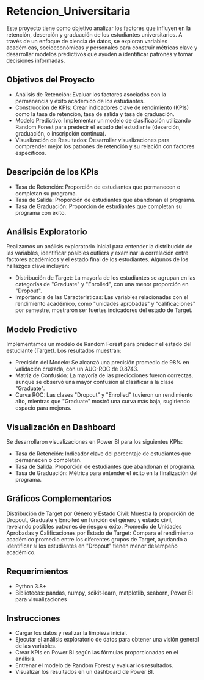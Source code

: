 # Retencion_Universitaria
Este proyecto tiene como objetivo analizar los factores que influyen en la retención, deserción y graduación de los estudiantes universitarios. A través de un enfoque de ciencia de datos, se exploran variables académicas, socioeconómicas y personales para construir métricas clave y desarrollar modelos predictivos que ayuden a identificar patrones y tomar decisiones informadas.

## Objetivos del Proyecto
- Análisis de Retención: Evaluar los factores asociados con la permanencia y éxito académico de los estudiantes.
- Construcción de KPIs: Crear indicadores clave de rendimiento (KPIs) como la tasa de retención, tasa de salida y tasa de graduación.
- Modelo Predictivo: Implementar un modelo de clasificación utilizando Random Forest para predecir el estado del estudiante (deserción, graduación, o inscripción continua).
- Visualización de Resultados: Desarrollar visualizaciones para comprender mejor los patrones de retención y su relación con factores específicos.
## Descripción de los KPIs
- Tasa de Retención: Proporción de estudiantes que permanecen o completan su programa.
- Tasa de Salida: Proporción de estudiantes que abandonan el programa.
- Tasa de Graduación: Proporción de estudiantes que completan su programa con éxito.
## Análisis Exploratorio
Realizamos un análisis exploratorio inicial para entender la distribución de las variables, identificar posibles outliers y examinar la correlación entre factores académicos y el estado final de los estudiantes. Algunos de los hallazgos clave incluyen:

- Distribución de Target: La mayoría de los estudiantes se agrupan en las categorías de "Graduate" y "Enrolled", con una menor proporción en "Dropout".
- Importancia de las Características: Las variables relacionadas con el rendimiento académico, como "unidades aprobadas" y "calificaciones" por semestre, mostraron ser fuertes indicadores del estado de Target.
## Modelo Predictivo
Implementamos un modelo de Random Forest para predecir el estado del estudiante (Target). Los resultados muestran:
- Precisión del Modelo: Se alcanzó una precisión promedio de 98% en validación cruzada, con un AUC-ROC de 0.8743.
- Matriz de Confusión: La mayoría de las predicciones fueron correctas, aunque se observó una mayor confusión al clasificar a la clase "Graduate".
- Curva ROC: Las clases "Dropout" y "Enrolled" tuvieron un rendimiento alto, mientras que "Graduate" mostró una curva más baja, sugiriendo espacio para mejoras.
## Visualización en Dashboard
Se desarrollaron visualizaciones en Power BI para los siguientes KPIs:
- Tasa de Retención: Indicador clave del porcentaje de estudiantes que permanecen o completan.
- Tasa de Salida: Proporción de estudiantes que abandonan el programa.
- Tasa de Graduación: Métrica para entender el éxito en la finalización del programa.
## Gráficos Complementarios
Distribución de Target por Género y Estado Civil: Muestra la proporción de Dropout, Graduate y Enrolled en función del género y estado civil, revelando posibles patrones de riesgo o éxito.
Promedio de Unidades Aprobadas y Calificaciones por Estado de Target: Compara el rendimiento académico promedio entre los diferentes grupos de Target, ayudando a identificar si los estudiantes en "Dropout" tienen menor desempeño académico.
## Requerimientos
- Python 3.8+
- Bibliotecas: pandas, numpy, scikit-learn, matplotlib, seaborn, Power BI para visualizaciones
## Instrucciones
- Cargar los datos y realizar la limpieza inicial.
- Ejecutar el análisis exploratorio de datos para obtener una visión general de las variables.
- Crear KPIs en Power BI según las fórmulas proporcionadas en el análisis.
- Entrenar el modelo de Random Forest y evaluar los resultados.
- Visualizar los resultados en un dashboard de Power BI.
